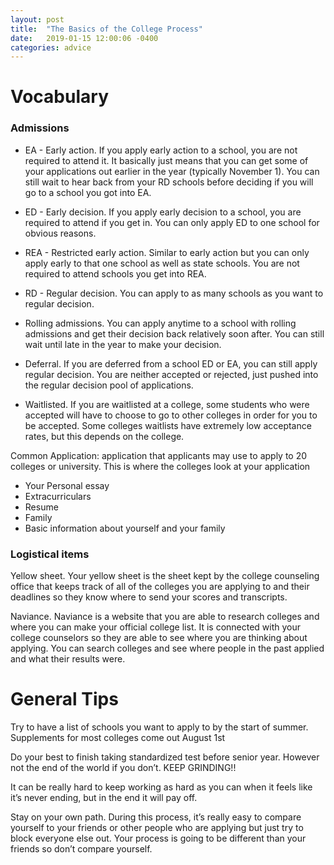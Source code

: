 ```yaml
---
layout: post
title:  "The Basics of the College Process"
date:   2019-01-15 12:00:06 -0400
categories: advice
---
```


# Vocabulary

### Admissions

  - EA - Early action.  If you apply early action to a school, you are not required to attend it.  It basically just means that you can get some of your applications out earlier in the year (typically November 1).  You can still wait to hear back from your RD schools before deciding if you will go to a school you got into EA.

  - ED - Early decision.  If you apply early decision to a school, you are required to attend if you get in.  You can only apply ED to one school for obvious reasons.

  - REA - Restricted early action.  Similar to early action but you can only apply early to that one school as well as state schools.  You are not required to attend schools you get into REA.

  - RD - Regular decision.  You can apply to as many schools as you want to regular decision.

  - Rolling admissions.  You can apply anytime to a school with rolling admissions and get their decision back relatively soon after.  You can still wait until late in the year to make your decision.

  - Deferral.  If you are deferred from a school ED or EA, you can still apply regular decision.  You are neither accepted or rejected, just pushed into the regular decision pool of applications.

  - Waitlisted.  If you are waitlisted at a college, some students who were accepted will have to choose to go to other colleges in order for you to be accepted.  Some colleges waitlists have extremely low acceptance rates, but this depends on the college.

  Common Application: application that applicants may use to apply to 20 colleges or university. This is where the colleges look at your application

  - Your Personal essay
  - Extracurriculars
  - Resume
  - Family
  - Basic information about yourself and your family

### Logistical items

  Yellow sheet.  Your yellow sheet is the sheet kept by the college counseling office that keeps track of all of the colleges you are applying to and their deadlines so they know where to send your scores and transcripts.

  Naviance. Naviance is a website that you are able to research colleges and where you can make your official college list. It is connected with your college counselors so they are able to see where you are thinking about applying.  You can search colleges and see where people in the past applied and what their results were.

# General Tips

Try to have a list of schools you want to apply to by the start of summer.  Supplements for most colleges come out August 1st

Do your best to finish taking standardized test before senior year.  However not the end of the world if you don’t.  KEEP GRINDING!!

It can be really hard to keep working as hard as you can when it feels like it’s never ending, but in the end it will pay off.

Stay on your own path.  During this process, it’s really easy to compare yourself to your friends or other people who are applying but just try to block everyone else out.  Your process is going to be different than your friends so don’t compare yourself.
